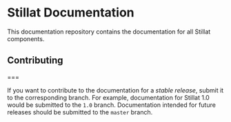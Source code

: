 Stillat Documentation
===

This documentation repository contains the documentation for all Stillat components.

## Contributing
===

If you want to contribute to the documentation for a *stable release*, submit it to the corresponding branch. For example, documentation for Stillat 1.0 would be submitted to the `1.0` branch. Documentation intended for future releases should be submitted to the `master` branch.